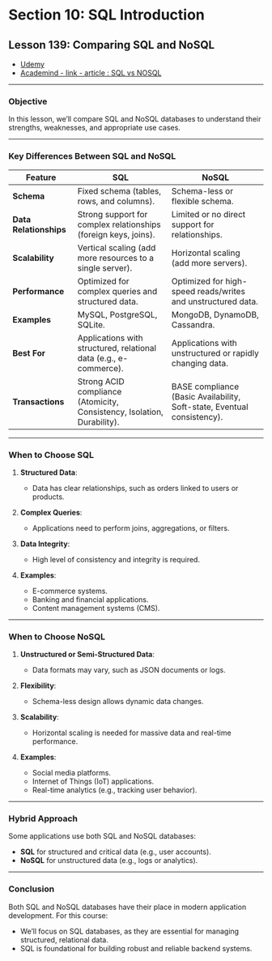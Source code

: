 # Section 10: SQL Introduction

## **Lesson 139: Comparing SQL and NoSQL**

- [Udemy](https://www.udemy.com/course/nodejs-the-complete-guide/learn/lecture/11738946#overview)
- [Academind - link - article : SQL vs NOSQL](https://academind.com/tutorials/sql-vs-nosql)

---

### **Objective**

In this lesson, we’ll compare SQL and NoSQL databases to understand their strengths, weaknesses, and appropriate use cases.

---

### **Key Differences Between SQL and NoSQL**

| Feature                | **SQL**                                                                 | **NoSQL**                                                               |
| ---------------------- | ----------------------------------------------------------------------- | ----------------------------------------------------------------------- |
| **Schema**             | Fixed schema (tables, rows, and columns).                               | Schema-less or flexible schema.                                         |
| **Data Relationships** | Strong support for complex relationships (foreign keys, joins).         | Limited or no direct support for relationships.                         |
| **Scalability**        | Vertical scaling (add more resources to a single server).               | Horizontal scaling (add more servers).                                  |
| **Performance**        | Optimized for complex queries and structured data.                      | Optimized for high-speed reads/writes and unstructured data.            |
| **Examples**           | MySQL, PostgreSQL, SQLite.                                              | MongoDB, DynamoDB, Cassandra.                                           |
| **Best For**           | Applications with structured, relational data (e.g., e-commerce).       | Applications with unstructured or rapidly changing data.                |
| **Transactions**       | Strong ACID compliance (Atomicity, Consistency, Isolation, Durability). | BASE compliance (Basic Availability, Soft-state, Eventual consistency). |

---

### **When to Choose SQL**

1. **Structured Data**:

   - Data has clear relationships, such as orders linked to users or products.

2. **Complex Queries**:

   - Applications need to perform joins, aggregations, or filters.

3. **Data Integrity**:

   - High level of consistency and integrity is required.

4. **Examples**:
   - E-commerce systems.
   - Banking and financial applications.
   - Content management systems (CMS).

---

### **When to Choose NoSQL**

1. **Unstructured or Semi-Structured Data**:

   - Data formats may vary, such as JSON documents or logs.

2. **Flexibility**:

   - Schema-less design allows dynamic data changes.

3. **Scalability**:

   - Horizontal scaling is needed for massive data and real-time performance.

4. **Examples**:
   - Social media platforms.
   - Internet of Things (IoT) applications.
   - Real-time analytics (e.g., tracking user behavior).

---

### **Hybrid Approach**

Some applications use both SQL and NoSQL databases:

- **SQL** for structured and critical data (e.g., user accounts).
- **NoSQL** for unstructured data (e.g., logs or analytics).

---

### **Conclusion**

Both SQL and NoSQL databases have their place in modern application development. For this course:

- We’ll focus on SQL databases, as they are essential for managing structured, relational data.
- SQL is foundational for building robust and reliable backend systems.
